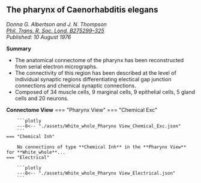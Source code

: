 ## The pharynx of Caenorhabditis elegans
_Donna G. Albertson and J. N. Thompson_ <br>  _[Phil. Trans. R. Soc. Lond. B275299–325](https://doi.org/10.1098/rstb.1976.0085)_ <br> _Published: 10 August 1976_
  
**Summary**

- The anatomical connectome of the pharynx has been reconstructed from serial electron micrographs.
- The connectivity of this region has been described at the level of individual synaptic regions differentiating electical gap junction connections and chemical synaptic connections.
- Composed of 34 muscle cells, 9 marginal cells, 9 epithelial cells, 5 gland cells and 20 neurons.

**Connectome View**
=== "Pharynx View"
    === "Chemical Exc"

        ```plotly
        ---8<-- "./assets/White_whole_Pharynx View_Chemical_Exc.json"
        ```
    === "Chemical Inh"

        No connections of type **Chemical Inh** in the **Pharynx View** for **White_whole**...
    === "Electrical"

        ```plotly
        ---8<-- "./assets/White_whole_Pharynx View_Electrical.json"
        ```
